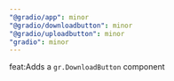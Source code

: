 ```yaml
---
"@gradio/app": minor
"@gradio/downloadbutton": minor
"@gradio/uploadbutton": minor
"gradio": minor
---
```


feat:Adds a `gr.DownloadButton` component
